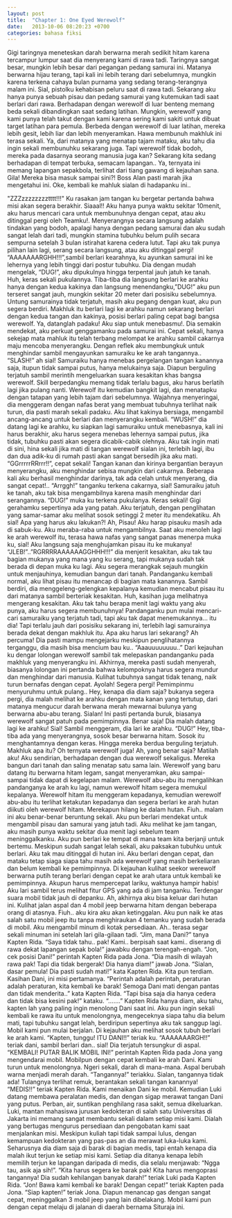 ```yaml
---
layout: post
title:  "Chapter 1: One Eyed Werewolf"
date:   2013-10-06 08:20:23 +0700
categories: bahasa fiksi
---
```

Gigi taringnya meneteskan darah berwarna merah sedikit hitam karena tercampur lumpur saat dia menyerang kami di rawa tadi. Taringnya sangat besar, mungkin lebih besar dari pegangan pedang samurai ini. Matanya berwarna hijau terang, tapi kali ini lebih terang dari sebelumnya, mungkin karena terkena cahaya bulan purnama yang sedang terang-terangnya malam ini. Sial, pistolku kehabisan peluru saat di rawa tadi. Sekarang aku hanya punya sebuah pisau dan pedang samurai yang kutemukan tadi saat berlari dari rawa.
Berhadapan dengan werewolf di luar benteng memang beda sekali dibandingkan saat sedang latihan. Mungkin, werewolf yang kami punya telah takut dengan kami karena sering kami sakiti untuk dibuat target latihan para pemula. Berbeda dengan werewolf di luar latihan, mereka lebih gesit, lebih liar dan lebih menyeramkan.
Hawa membunuh makhluk ini terasa sekali. Ya, dari matanya yang menatap tajam mataku, aku tahu dia ingin sekali membunuhku sekarang juga. Tapi werewolf tidak bodoh, mereka pada dasarnya seorang manusia juga kan?
Sekarang kita sedang berhadapan di tempat terbuka, semacam lapangan.. Ya, ternyata ini memang lapangan sepakbola, terlihat dari tiang gawang di kejauhan sana. Gila! Mereka bisa masuk sampai sini?!  Boss Alan pasti marah jika mengetahui ini. Oke, kembali ke mahluk sialan di hadapanku ini..

"ZZZzzzzzzzztttt!!!"
Ku rasakan jam tangan ku bergetar pertanda bahwa misi akan segera berakhir. Siaaal!! Aku hanya punya waktu sekitar 10menit, aku harus mencari cara untuk membunuhnya dengan cepat, atau aku ditinggal pergi oleh Teamku!.
Menyerangnya secara langsung adalah tindakan yang bodoh, apalagi hanya dengan pedang samurai dan aku sudah sangat lelah dari tadi, mungkin stamina tubuhku belum pulih secara sempurna setelah 3 bulan istirahat karena cedera lutut. Tapi aku tak punya pilihan lain lagi, serang secara langsung, atau aku ditinggal pergi!
“AAAAAAARGHH!!!”,sambil berlari kearahnya, ku ayunkan samurai ini ke lehernya yang lebih tinggi dari postur tubuhku. Dia dengan mudah mengelak, “DUG!”, aku dipukulnya hingga terpental jauh jatuh ke tanah. Huh, keras sekali pukulannya. Tiba-tiba dia langsung berlari ke arahku hanya dengan kedua kakinya dan langsung menendangku,”DUG!” aku pun terseret sangat jauh, mungkin sekitar 20 meter dari posisiku sebelumnya. Untung samurainya tidak terjatuh, masih aku pegang dengan kuat, aku pun segera berdiri. Makhluk itu berlari lagi ke arahku namun sekarang berlari dengan kedua tangan dan kakinya, posisi berlari paling cepat bagi bangsa werewolf. Ya, datanglah padaku! Aku siap untuk menebasmu!. Dia semakin mendekat, aku perkuat genggamanku pada samurai ini.
Cepat sekali, hanya sekejap mata mahluk itu telah terbang melompat ke arahku sambil cakarnya maju mencoba menyerangku. Dengan reflek aku membungkuk untuk menghindar sambil mengayunkan samuraiku ke ke arah tangannya.. “SLASH!” ah sial! Samuraiku hanya menebas pergelangan tangan kanannya saja, itupun tidak sampai putus, hanya melukainya saja. Diapun berguling terjatuh sambil merintih mengeluarkan suara kesakitan khas bangsa werewolf. Skill berpedangku memang tidak terlalu bagus, aku harus berlatih lagi jika pulang nanti.
Werewolf itu kemudian bangkit lagi, dan menatapku dengan tatapan yang lebih tajam dari sebelumnya. Wajahnya menyeringai, dia menggeram dengan nafas berat yang membuat tubuhnya terlihat naik turun, dia pasti marah sekali padaku. Aku lihat kakinya bersiaga, mengambil ancang-ancang untuk berlari dan menyerangku kembali. “WUSH!” dia datang lagi ke arahku, ku siapkan lagi samuraiku untuk menebasnya, kali ini harus berakhir, aku harus segera menebas lehernya sampai putus, jika tidak, tubuhku pasti akan segera dicabik-cabik olehnya. Aku tak ingin mati di sini, hina sekali jika mati di tangan werewolf sialan ini, terlebih lagi, ibu dan dua adik-ku di rumah pasti akan sangat bersedih jika aku mati.
“GGrrrrrRRrrr!!”, cepat sekali! Tangan kanan dan kirinya bergantian berayun menyerangku, aku menghindar sebisa mungkin dari cakarnya. Beberapa kali aku berhasil menghindar darinya, tak ada celah untuk menyerang, dia sangat cepat!.. “Arrggh!” tanganku terkena cakarnya, sial! Samuraiku jatuh ke tanah, aku tak bisa mengambilnya karena masih menghindar dari serangannya. “DUG!” muka ku terkena pukulanya. Keras sekali! Gigi gerahamku sepertinya ada yang patah. Aku terjatuh, dengan penglihatan yang samar-samar aku melihat sosok setinggi 2 meter itu mendekatiku. Ah sial! Apa yang harus aku lakukan?!
Ah, Pisau! Aku harap pisauku masih ada di sabuk-ku. Aku meraba-raba untuk mengambilnya. Saat aku menoleh lagi ke arah werewolf itu, terasa hawa nafas yang sangat panas menerpa muka ku, sial! Aku langsung saja menghujamkan pisau itu ke mukanya! “JLEB!”..”RGRRRRAAAAAAGGHHH!!!” dia menjerit kesakitan, aku tak tau bagian mukanya yang mana yang ku serang, tapi mukanya sudah tak berada di depan muka ku lagi. Aku segera merangkak sejauh mungkin untuk menjauhinya, kemudian bangun dari tanah. Pandanganku kembali normal, aku lihat pisau itu menancap di bagian mata kanannya. Sambil berdiri, dia menggeleng-gelengkan kepalanya kemudian mencabut pisau itu dari matanya sambil berteriak kesakitan. Huh, kasihan juga melihatnya mengerang kesakitan.
Aku tak tahu berapa menit lagi waktu yang aku punya, aku harus segera membunuhnya! Pandanganku pun mulai mencari-cari samuraiku yang terjatuh tadi, tapi aku tak dapat menemukannya… itu dia! Tapi terlalu jauh dari posisiku sekarang ini, terlebih lagi samurainya berada dekat dengan makhluk itu. Apa aku harus lari sekarang? Ah percuma! Dia pasti mampu mengejarku meskipun penglihatannya terganggu, dia masih bisa mencium bau ku..
“Aaauuuuuuuu..”
Dari kejauhan ku dengar lolongan werewolf sambil tak melepaskan pandanganku pada makhluk yang menyerangku ini. Akhirnya, mereka pasti sudah menyerah, biasanya lolongan ini pertanda bahwa kelompoknya harus segera mundur dan menghindar dari manusia. Kulihat tubuhnya sangat tidak tenang, naik turun bernafas dengan cepat. Ayolah! Segera pergi! Pemimpinmu menyuruhmu untuk pulang..
Hey, kenapa dia diam saja? bukanya segera pergi, dia malah melihat ke arahku dengan mata kanan yang tertutup, dari matanya mengucur darah berwana merah mewarnai bulunya yang berwarna abu-abu terang. Sialan! Ini pasti pertanda buruk, biasanya werewolf sangat patuh pada pemimpinnya.  Benar saja! Dia malah datang lagi ke arahku! Sial!
Sambil menggeram, dia lari ke arahku. “DUG!” Hey, tiba-tiba ada yang menyerangnya, sosok besar berwarna hitam. Sosok itu menghantamnya dengan keras. Hingga mereka berdua berguling terjatuh. Makhluk apa itu? Oh ternyata werewolf juga! Ah, yang benar saja? Matilah aku! Aku sendirian, berhadapan dengan dua werewolf sekaligus.
Mereka bangun dari tanah dan saling menatap satu sama lain. Werewolf yang baru datang itu berwarna hitam legam, sangat menyeramkan, aku sampai-sampai tidak dapat di kegelapan malam. Werewolf abu-abu itu mengalihkan pandanganya ke arah ku lagi, namun werewolf hitam segera memukul kepalanya. Werewolf hitam itu menggeram kepadanya, kemudian werewolf abu-abu itu terlihat ketakutan kepadanya dan segera berlari ke arah hutan diikuti oleh werewolf hitam. Merekapun hilang ke dalam hutan.
Fiuh.. malam ini aku benar-benar beruntung sekali. Aku pun berlari mendekat untuk mengambil pisau dan samurai yang jatuh tadi. Aku melihat ke jam tangan, aku masih punya waktu sekitar dua menit lagi sebelum team meninggalkanku. Aku pun berlari ke tempat di mana team kita berjanji untuk bertemu. Meskipun sudah sangat lelah sekali, aku paksakan tubuhku untuk berlari. Aku tak mau ditinggal di hutan ini. Aku berlari dengan cepat, dan mataku tetap siaga siapa tahu masih ada werewolf yang masih berkeliaran dan belum kembali ke pemimpinnya. Di kejauhan kulihat seekor werewolf berwarna putih terang berlari dengan cepat ke arah utara untuk kembali ke pemimpinnya. Akupun harus mempercepat lariku, waktunya hampir habis! Aku lari sambil terus melihat fitur GPS yang ada di jam tanganku.
Terdengar suara mobil tidak jauh di depanku. Ah, akhirnya aku bisa keluar dari hutan ini. Kulihat jalan aspal dan 4 mobil jeep berwarna hitam dengan beberapa orang di atasnya. Fiuh.. aku kira aku akan ketinggalan. Aku pun naik ke atas salah satu mobil jeep itu tanpa menghiraukan 4 temanku yang sudah berada di mobil. Aku mengambil minum di kotak persediaan. Ah.. terasa segar sekali minuman ini setelah lari gila-gilaan tadi.
“Jim, mana Dani?” tanya Kapten Rida.
“Saya tidak tahu.. pak! Kami.. berpisah saat kami.. diserang di rawa dekat lapangan sepak bola!” jawabku dengan terengah-engah.
“Jon, cek posisi Dani!” perintah Kapten Rida pada Jona.
“Dia masih di wilayah rawa pak! Tapi dia tidak bergerak! Dia hanya diam!” jawab Jona.
“Sialan, dasar pemula! Dia pasti sudah mati!” kata Kapten Rida.
Kita pun terdiam. Kasihan Dani, ini misi pertamanya.
“Perintah adalah perintah, peraturan adalah peraturan, kita kembali ke barak! Semoga Dani mati dengan pantas dan tidak menderita..” kata Kapten Rida.
“Tapi bisa saja dia hanya cedera dan tidak bisa kesini pak!” kataku.
“…….” Kapten Rida hanya diam, aku tahu, kapten lah yang paling ingin menolong Dani saat ini. Aku pun ingin sekali kembali ke rawa itu untuk menolongnya, mengeceknya siapa tahu dia belum mati, tapi tubuhku sangat lelah, berdiripun sepertinya aku tak sanggup lagi.
Mobil kami pun mulai berjalan. Di kejauhan aku melihat sosok tubuh berlari ke arah kami.
“Kapten, tunggu! ITU DANI!!” teriak ku.
“AAAAAAARGH!!” teriak dani, sambil berlari dan.. sial! Dia terjatuh tersungkur di aspal.
“KEMBALI! PUTAR BALIK MOBIL INI!” perintah Kapten Rida pada Jona yang mengendarai mobil. Mobilpun dengan cepat kembali ke arah Dani. Kami turun untuk menolongnya. Ngeri sekali, darah di mana-mana. Aspal berubah warna menjadi merah darah.
“Tangannya!” teriakku. Sialan, tangannya tidak ada! Tulangnya terlihat remuk, berantakan sekali tangan kanannya!
“MEDIS!!” teriak Kapten Rida.
Kami menaikan Dani ke mobil. Kemudian Luki datang membawa peralatan medis, dan dengan sigap merawat tangan Dani yang putus. Perban, air, suntikan penghilang rasa sakit, semua dikeluarkan. Luki, mantan mahasiswa jurusan kedokteran di salah satu Universitas di Jakarta ini memang sangat membantu sekali dalam setiap misi kami. Dialah yang bertugas mengurus persediaan dan pengobatan kami saat menjalankan misi. Meskipun kuliah tapi tidak sampai lulus, dengan kemampuan kedokteran yang pas-pas an dia merawat luka-luka kami. Seharusnya dia diam saja di barak di bagian medis, tapi entah kenapa dia malah ikut terjun ke setiap misi kami. Setiap dia ditanya kenapa lebih memilih terjun ke lapangan daripada di medis, dia selalu menjawab: “Ngga tau, asik aja sih!”.
“Kita harus segera ke barak pak! Kita harus mengoprasi tangannya! Dia sudah kehilangan banyak darah!” teriak Luki pada Kapten Rida.
“Jon! Bawa kami kembali ke barak! Dengan cepat!” teriak Kapten pada Jona.
“Siap kapten!” teriak Jona.
Diapun menancap gas dengan sangat cepat, meninggalkan 3 mobil jeep yang lain dibelakang. Mobil kami pun dengan cepat melaju di jalanan di daerah bernama Situraja ini.
